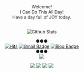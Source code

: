 <!-- ![header](https://capsule-render.vercel.app/api?type=wave&color=ffb6c1&height=200&section=header&fontSize=90) -->
<div align = "center">
<br><br>
<!-- <strong>Joyful Joy 🥳</strong><br><br> -->
Welcome!<br>
I Can Do This All Day!<br>
Have a day full of JOY today.
<br>
<br>

  ![Github Stats](https://github-readme-stats.vercel.app/api?username=firstquarter-J&show_icons=true)
  
●●●
<br>
[![Hits](https://hits.seeyoufarm.com/api/count/incr/badge.svg?url=https%3A%2F%2Fgithub.com%2Fchajuhui123&count_bg=%23FFD5D5&title_bg=%23FF7575&icon=&icon_color=%23E7E7E7&title=VISIT&edge_flat=false)](https://hits.seeyoufarm.com)
[![Gmail Badge](https://img.shields.io/badge/Gmail-d14836?style=flat-square&logo=Gmail&logoColor=white&link=mailto:firstquarter88@gmail.com)](mailto:jjuhee0913@gmail.com)
[![Blog Badge](http://img.shields.io/badge/-Blog-green?style=flat-square&logo=Naver&link=https://firstquarter.tistory.com/)](https://firstquarter.tistory.com/)
<br>
●●●
<br>
<img src="https://img.shields.io/badge/Python-3776AB?style=flat-square&logo=Python&logoColor=white"/>
<!-- <img src="https://img.shields.io/badge/C-A8B9CC?style=flat-square&logo=C&logoColor=white"/><br> -->
<img src="https://img.shields.io/badge/HTML-E34F26?style=flat-square&logo=HTML5&logoColor=white"/>
<img src="https://img.shields.io/badge/CSS-1572B6?style=flat-square&logo=CSS3&logoColor=white"/>
<img src="https://img.shields.io/badge/JavaScript-F7DF1E?style=flat-square&logo=JavaScript&logoColor=white"/>
<!-- <img src="https://img.shields.io/badge/Django-092E20?style=flat-square&logo=Django&logoColor=white"/><br> -->
<!-- <img src="https://img.shields.io/badge/Arduino-00979D?style=flat-square&logo=Arduino&logoColor=white"/> -->
<!-- <img src="https://img.shields.io/badge/ReactNative-61DAFB?style=flat-square&logo=React&logoColor=white"/> -->
<img src="https://img.shields.io/badge/Git-F05032?style=flat-square&logo=Git&logoColor=white"/>

</div>
